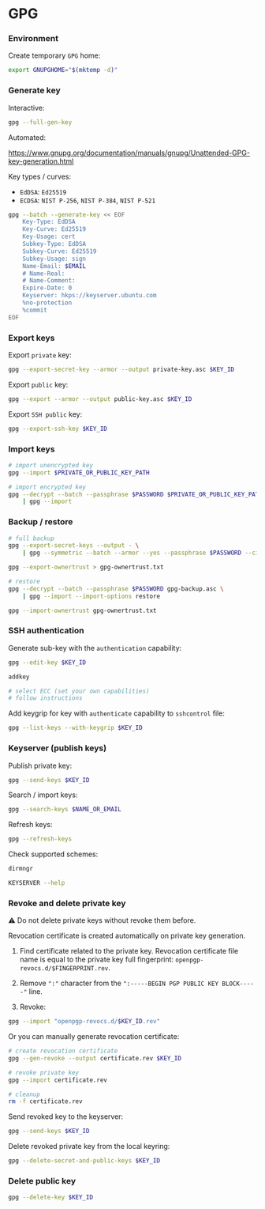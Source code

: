 # GPG

### Environment

Create temporary `GPG` home:

```sh
export GNUPGHOME="$(mktemp -d)"
```

### Generate key

Interactive:

```sh
gpg --full-gen-key
```

Automated:

<https://www.gnupg.org/documentation/manuals/gnupg/Unattended-GPG-key-generation.html>

Key types / curves:

- `EdDSA`: `Ed25519`
- `ECDSA`: `NIST P-256`, `NIST P-384`, `NIST P-521`

```sh
gpg --batch --generate-key << EOF
    Key-Type: EdDSA
    Key-Curve: Ed25519
    Key-Usage: cert
    Subkey-Type: EdDSA
    Subkey-Curve: Ed25519
    Subkey-Usage: sign
    Name-Email: $EMAIL
    # Name-Real:
    # Name-Comment:
    Expire-Date: 0
    Keyserver: hkps://keyserver.ubuntu.com
    %no-protection
    %commit
EOF
```

### Export keys

Export `private` key:

```sh
gpg --export-secret-key --armor --output private-key.asc $KEY_ID
```

Export `public` key:

```sh
gpg --export --armor --output public-key.asc $KEY_ID
```

Export `SSH public` key:

```sh
gpg --export-ssh-key $KEY_ID
```

### Import keys

```sh
# import unencrypted key
gpg --import $PRIVATE_OR_PUBLIC_KEY_PATH

# import encrypted key
gpg --decrypt --batch --passphrase $PASSWORD $PRIVATE_OR_PUBLIC_KEY_PATH \
    | gpg --import
```

### Backup / restore

```sh
# full backup
gpg --export-secret-keys --output - \
    | gpg --symmetric --batch --armor --yes --passphrase $PASSWORD --cipher-algo AES256 --output gpg-backup.asc

gpg --export-ownertrust > gpg-ownertrust.txt

# restore
gpg --decrypt --batch --passphrase $PASSWORD gpg-backup.asc \
    | gpg --import --import-options restore

gpg --import-ownertrust gpg-ownertrust.txt
```

### SSH authentication

Generate sub-key with the `authentication` capability:

```sh
gpg --edit-key $KEY_ID

addkey

# select ECC (set your own capabilities)
# follow instructions
```

Add keygrip for key with `authenticate` capability to `sshcontrol` file:

```sh
gpg --list-keys --with-keygrip $KEY_ID
```

### Keyserver (publish keys)

Publish private key:

```sh
gpg --send-keys $KEY_ID
```

Search / import keys:

```sh
gpg --search-keys $NAME_OR_EMAIL
```

Refresh keys:

```sh
gpg --refresh-keys
```

Check supported schemes:

```sh
dirmngr

KEYSERVER --help
```

### Revoke and delete private key

:warning: Do not delete private keys without revoke them before.

Revocation certificate is created automatically on private key generation.

1. Find certificate related to the private key. Revocation certificate file name is equal to the private key full fingerprint: `openpgp-revocs.d/$FINGERPRINT.rev`.

2. Remove `":"` character from the `":-----BEGIN PGP PUBLIC KEY BLOCK-----"` line.

3. Revoke:

```sh
gpg --import "openpgp-revocs.d/$KEY_ID.rev"
```

Or you can manually generate revocation certificate:

```sh
# create revocation certificate
gpg --gen-revoke --output certificate.rev $KEY_ID

# revoke private key
gpg --import certificate.rev

# cleanup
rm -f certificate.rev
```

Send revoked key to the keyserver:

```sh
gpg --send-keys $KEY_ID
```

Delete revoked private key from the local keyring:

```sh
gpg --delete-secret-and-public-keys $KEY_ID
```

### Delete public key

```sh
gpg --delete-key $KEY_ID
```

